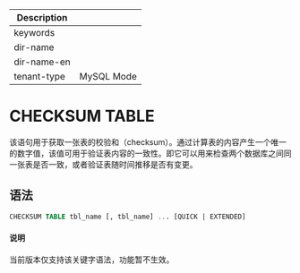 | Description   |                 |
|---------------|-----------------|
| keywords      |                 |
| dir-name      |                 |
| dir-name-en   |                 |
| tenant-type   | MySQL Mode      |

# CHECKSUM TABLE

该语句用于获取一张表的校验和（checksum）。通过计算表的内容产生一个唯一的数字值，该值可用于验证表内容的一致性。即它可以用来检查两个数据库之间同一张表是否一致，或者验证表随时间推移是否有变更。

## 语法

```sql
CHECKSUM TABLE tbl_name [, tbl_name] ... [QUICK | EXTENDED]
```

<main id="notice" type='explain'>
  <h4>说明</h4>
  <p>当前版本仅支持该关键字语法，功能暂不生效。</p>
</main>